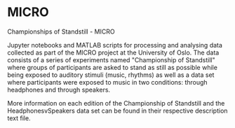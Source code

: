 # MICRO
Championships of Standstill - MICRO

Jupyter notebooks and MATLAB scripts for processing and analysing data collected as part of the MICRO project at the University of Oslo.
The data consists of a series of experiments named "Championship of Standstill" where groups of participants are asked to stand as still as possible
while being exposed to auditory stimuli (music, rhythms) as well as a data set where participants were exposed to music in two conditions: through headphones and through speakers.

More information on each edition of the Championship of Standstill and the HeadphonesvSpeakers data set can be found in their respective description text file.
